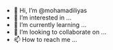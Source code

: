 - 👋 Hi, I’m @mohamadiliyas
- 👀 I’m interested in ...
- 🌱 I’m currently learning ...
- 💞️ I’m looking to collaborate on ...
- 📫 How to reach me ...

<!---
mohamadiliyas/mohamadiliyas is a ✨ special ✨ repository because its `README.md` (this file) appears on your GitHub profile.
You can click the Preview link to take a look at your changes.
--->
